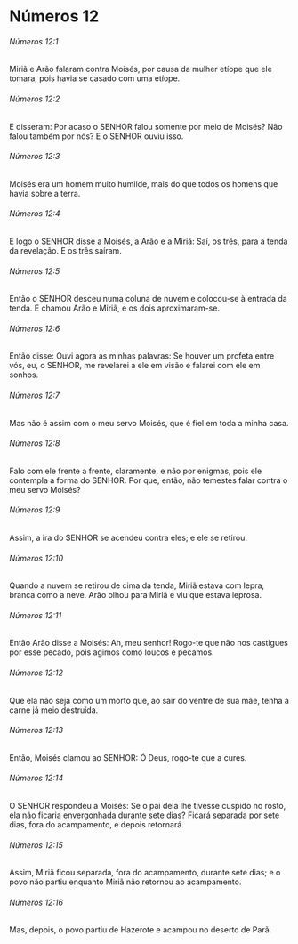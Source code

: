# Números 12

###### Números 12:1

Miriã e Arão falaram contra Moisés, por causa da mulher etíope que ele tomara, pois havia se casado com uma etíope.

###### Números 12:2

E disseram: Por acaso o SENHOR falou somente por meio de Moisés? Não falou também por nós? E o SENHOR ouviu isso.

###### Números 12:3

Moisés era um homem muito humilde, mais do que todos os homens que havia sobre a terra.

###### Números 12:4

E logo o SENHOR disse a Moisés, a Arão e a Miriã: Saí, os três, para a tenda da revelação. E os três saíram.

###### Números 12:5

Então o SENHOR desceu numa coluna de nuvem e colocou-se à entrada da tenda. E chamou Arão e Miriã, e os dois aproximaram-se.

###### Números 12:6

Então disse: Ouvi agora as minhas palavras: Se houver um profeta entre vós, eu, o SENHOR, me revelarei a ele em visão e falarei com ele em sonhos.

###### Números 12:7

Mas não é assim com o meu servo Moisés, que é fiel em toda a minha casa.

###### Números 12:8

Falo com ele frente a frente, claramente, e não por enigmas, pois ele contempla a forma do SENHOR. Por que, então, não temestes falar contra o meu servo Moisés?

###### Números 12:9

Assim, a ira do SENHOR se acendeu contra eles; e ele se retirou.

###### Números 12:10

Quando a nuvem se retirou de cima da tenda, Miriã estava com lepra, branca como a neve. Arão olhou para Miriã e viu que estava leprosa.

###### Números 12:11

Então Arão disse a Moisés: Ah, meu senhor! Rogo-te que não nos castigues por esse pecado, pois agimos como loucos e pecamos.

###### Números 12:12

Que ela não seja como um morto que, ao sair do ventre de sua mãe, tenha a carne já meio destruída.

###### Números 12:13

Então, Moisés clamou ao SENHOR: Ó Deus, rogo-te que a cures.

###### Números 12:14

O SENHOR respondeu a Moisés: Se o pai dela lhe tivesse cuspido no rosto, ela não ficaria envergonhada durante sete dias? Ficará separada por sete dias, fora do acampamento, e depois retornará.

###### Números 12:15

Assim, Miriã ficou separada, fora do acampamento, durante sete dias; e o povo não partiu enquanto Miriã não retornou ao acampamento.

###### Números 12:16

Mas, depois, o povo partiu de Hazerote e acampou no deserto de Parã.


